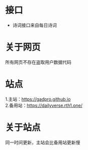 # 接口
- 诗词接口来自每日诗词
# 关于网页
所有网页不存在盗取用户数据代码
# 站点
1.主站：https://gadpro.github.io<br>
2.备用站：https://dailyverse.rth1.one/
# 关于站点
同一时间更新，主站会比备用站更新慢
